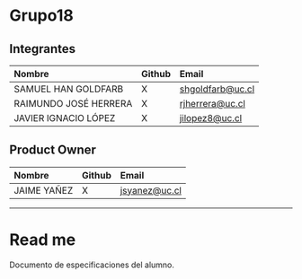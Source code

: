 # Grupo18

## Integrantes

| Nombre | Github | Email |
| :----- | :----- | :------- |
| SAMUEL HAN GOLDFARB | X | shgoldfarb@uc.cl |
| RAIMUNDO JOSÉ HERRERA | X | rjherrera@uc.cl |
| JAVIER IGNACIO LÓPEZ | X | jilopez8@uc.cl |

## Product Owner
| Nombre | Github | Email |
| :----- | :----- | :------- |
| JAIME YAÑEZ | X | jsyanez@uc.cl  |

________________________

# Read me

Documento de especificaciones del alumno.
